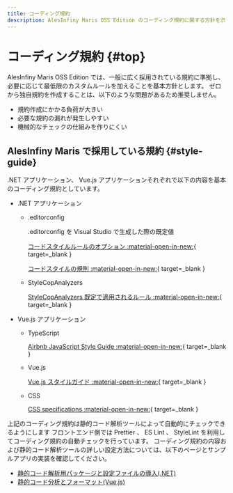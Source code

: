 ```yaml
---
title: コーディング規約
description: AlesInfiny Maris OSS Edition のコーディング規約に関する方針を示します。
---
```


# コーディング規約 {#top}

AlesInfiny Maris OSS Edition では、一般に広く採用されている規約に準拠し、必要に応じて最低限のカスタムルールを加えることを基本方針とします。
ゼロから独自規約を作成することは、以下のような問題があるため推奨しません。

- 規約作成にかかる負荷が大きい
- 必要な規約の漏れが発生しやすい
- 機械的なチェックの仕組みを作りにくい

## AlesInfiny Maris で採用している規約 {#style-guide}

.NET アプリケーション、 Vue.js アプリケーションそれぞれで以下の内容を基本のコーディング規約としています。

- .NET アプリケーション
    - .editorconfig

        .editorconfig を Visual Studio で生成した際の既定値

        [コードスタイルルールのオプション :material-open-in-new:](https://learn.microsoft.com/ja-jp/dotnet/fundamentals/code-analysis/code-style-rule-options){ target=_blank }

        [コードスタイルの規則 :material-open-in-new:](https://learn.microsoft.com/ja-jp/dotnet/fundamentals/code-analysis/style-rules/){ target=_blank }

    - StyleCopAnalyzers
  
        [StyleCopAnalyzers 既定で適用されるルール :material-open-in-new:](https://github.com/DotNetAnalyzers/StyleCopAnalyzers/blob/master/DOCUMENTATION.md){ target=_blank }

- Vue.js アプリケーション
    - TypeScript

        [Airbnb JavaScript Style Guide :material-open-in-new:](https://github.com/airbnb/javascript){ target=_blank }

    - Vue.js

        [Vue.js スタイルガイド :material-open-in-new:](https://ja.vuejs.org/style-guide/){ target=_blank }

    - CSS

        [CSS specifications :material-open-in-new:](https://www.w3.org/Style/CSS/current-work){ target=_blank }

上記のコーディング規約は静的コード解析ツールによって自動的にチェックできるようにします
フロントエンド側では Prettier 、 ES Lint 、 StyleLint を利用してコーディング規約の自動チェックを行っています。
コーディング規約の内容および静的コード解析ツールの詳しい設定方法については、以下のページとサンプルアプリの実装を確認してください。

- [静的コード解析用パッケージと設定ファイルの導入(.NET)](../how-to-develop/dotnet/project-settings.md#setup-static-code-testing)
- [静的コード分析とフォーマット(Vue.js)](../how-to-develop/vue-js/static-verification-and-format.md)
